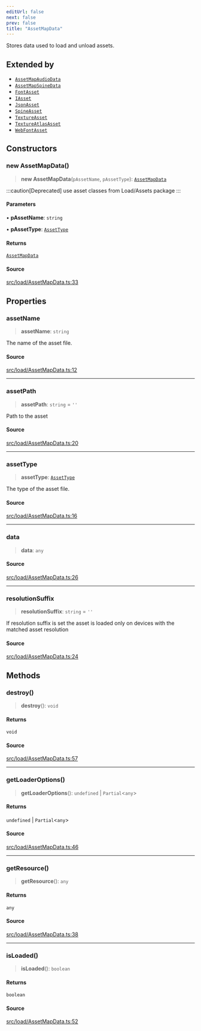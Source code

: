 ```yaml
---
editUrl: false
next: false
prev: false
title: "AssetMapData"
---
```


Stores data used to load and unload assets.

## Extended by

- [`AssetMapAudioData`](/api/classes/assetmapaudiodata/)
- [`AssetMapSpineData`](/api/classes/assetmapspinedata/)
- [`FontAsset`](/api/classes/fontasset/)
- [`IAsset`](/api/interfaces/iasset/)
- [`JsonAsset`](/api/classes/jsonasset/)
- [`SpineAsset`](/api/classes/spineasset/)
- [`TextureAsset`](/api/classes/textureasset/)
- [`TextureAtlasAsset`](/api/classes/textureatlasasset/)
- [`WebFontAsset`](/api/classes/webfontasset/)

## Constructors

### new AssetMapData()

> **new AssetMapData**(`pAssetName`, `pAssetType`): [`AssetMapData`](/api/classes/assetmapdata/)

:::caution[Deprecated]
use asset classes from Load/Assets package
:::

#### Parameters

• **pAssetName**: `string`

• **pAssetType**: [`AssetType`](/api/enumerations/assettype/)

#### Returns

[`AssetMapData`](/api/classes/assetmapdata/)

#### Source

[src/load/AssetMapData.ts:33](https://github.com/relishinc/dill-pixel/blob/c79d8e8552aaa0f13a29535c819ae67d025b4669/src/load/AssetMapData.ts#L33)

## Properties

### assetName

> **assetName**: `string`

The name of the asset file.

#### Source

[src/load/AssetMapData.ts:12](https://github.com/relishinc/dill-pixel/blob/c79d8e8552aaa0f13a29535c819ae67d025b4669/src/load/AssetMapData.ts#L12)

***

### assetPath

> **assetPath**: `string` = `''`

Path to the asset

#### Source

[src/load/AssetMapData.ts:20](https://github.com/relishinc/dill-pixel/blob/c79d8e8552aaa0f13a29535c819ae67d025b4669/src/load/AssetMapData.ts#L20)

***

### assetType

> **assetType**: [`AssetType`](/api/enumerations/assettype/)

The type of the asset file.

#### Source

[src/load/AssetMapData.ts:16](https://github.com/relishinc/dill-pixel/blob/c79d8e8552aaa0f13a29535c819ae67d025b4669/src/load/AssetMapData.ts#L16)

***

### data

> **data**: `any`

#### Source

[src/load/AssetMapData.ts:26](https://github.com/relishinc/dill-pixel/blob/c79d8e8552aaa0f13a29535c819ae67d025b4669/src/load/AssetMapData.ts#L26)

***

### resolutionSuffix

> **resolutionSuffix**: `string` = `''`

If resolution suffix is set the asset is loaded only on devices with the matched asset resolution

#### Source

[src/load/AssetMapData.ts:24](https://github.com/relishinc/dill-pixel/blob/c79d8e8552aaa0f13a29535c819ae67d025b4669/src/load/AssetMapData.ts#L24)

## Methods

### destroy()

> **destroy**(): `void`

#### Returns

`void`

#### Source

[src/load/AssetMapData.ts:57](https://github.com/relishinc/dill-pixel/blob/c79d8e8552aaa0f13a29535c819ae67d025b4669/src/load/AssetMapData.ts#L57)

***

### getLoaderOptions()

> **getLoaderOptions**(): `undefined` \| `Partial`\<`any`\>

#### Returns

`undefined` \| `Partial`\<`any`\>

#### Source

[src/load/AssetMapData.ts:46](https://github.com/relishinc/dill-pixel/blob/c79d8e8552aaa0f13a29535c819ae67d025b4669/src/load/AssetMapData.ts#L46)

***

### getResource()

> **getResource**(): `any`

#### Returns

`any`

#### Source

[src/load/AssetMapData.ts:38](https://github.com/relishinc/dill-pixel/blob/c79d8e8552aaa0f13a29535c819ae67d025b4669/src/load/AssetMapData.ts#L38)

***

### isLoaded()

> **isLoaded**(): `boolean`

#### Returns

`boolean`

#### Source

[src/load/AssetMapData.ts:52](https://github.com/relishinc/dill-pixel/blob/c79d8e8552aaa0f13a29535c819ae67d025b4669/src/load/AssetMapData.ts#L52)
